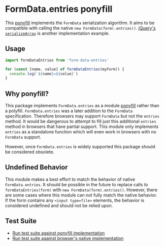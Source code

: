 # FormData.entries ponyfill

This [ponyfill](https://ponyfill.com/) implements the `FormData` serialization algorithm. It aims to be compatible with calling the native `new FormData(form).entries()`. [jQuery's `serializeArray`](https://api.jquery.com/serializeArray/) is another implementation example.

## Usage

```js
import formDataEntries from 'form-data-entries'

for (const [name, value] of formDataEntries(myForm)) {
  console.log(`${name}=${value}`)
}
```

## Why ponyfill?

This package implements `FormData.entries` as a module [ponyfill](https://ponyfill.com/) rather than a polyfill. `FormData.entries` was a later addition to the `FormData` specification. Therefore browsers may support `FormData` but not the `entries` method. It would be dangerous to attempt to fill just this additional `entries` method in browsers that have partial support. This module only implements `entries` as a standalone function which will even work in browsers with no `FormData` support.

However, once `FormData.entries` is widely supported this package should be considered obsolete.

## Undefined Behavior

This module makes a best effort to match the behavior of native `FormData.entries`. It should be possible in the future to replace calls to `formDataEntries(form)` with `new FormData(form).entries()`. However, there are some cases where this module can not fully match the native behavior. If the form contains any `<input type=file>` elements, the behavior is considered undefined and should not be relied upon.

## Test Suite

* [Run test suite against ponyfill implementation](https://github.github.com/form-data-entries/test/test-ponyfill.html)
* [Run test suite against browser's native implementation](https://github.github.com/form-data-entries/test/test-native.html)
